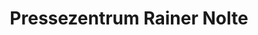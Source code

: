---
title: "Pressezentrum Rainer Nolte"
url: /heikendorf/pressezentrum-rainer-nolte/
shop: Zeitungen
---